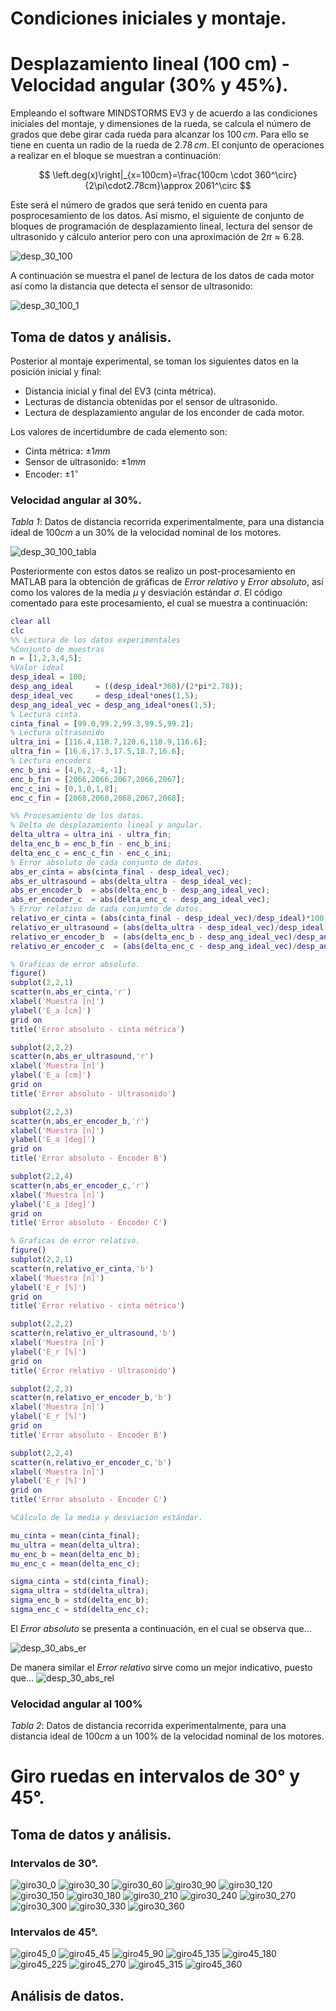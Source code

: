 # Condiciones iniciales y montaje.

# Desplazamiento lineal (100 cm) - Velocidad angular (30% y 45%).
Empleando el software MINDSTORMS EV3 y de acuerdo a las condiciones iniciales del montaje, y dimensiones de la rueda, se calcula el número de grados que debe girar cada rueda para alcanzar los $100\,cm$. Para ello se tiene en cuenta un radio de la rueda de $2.78\,cm$. El conjunto de operaciones a realizar en el bloque se muestran a continuación:

$$
\left.deg(x)\right|_{x=100cm}=\frac{100cm \cdot 360^\circ}{2\pi\cdot2.78cm}\approx 2061^\circ
$$

Este será el número de grados que será tenido en cuenta para posprocesamiento de los datos. Así mismo, el siguiente de conjunto de bloques de programación de desplazamiento lineal, lectura del sensor de ultrasonido y cálculo anterior pero con una aproximación de $2\pi\approx6.28$.

![desp_30_100](https://github.com/mobile-robotics-unal/Laboratory-Sensors-and-uncertainty/assets/161974694/ad97f637-43a5-456d-8157-a92d0df01004)

A continuación se muestra el panel de lectura de los datos de cada motor así como la distancia que detecta el sensor de ultrasonido:

![desp_30_100_1](https://github.com/mobile-robotics-unal/Laboratory-Sensors-and-uncertainty/assets/161974694/8de180a8-7257-4d33-8bc8-59b369e0646b)

## Toma de datos y análisis.
Posterior al montaje experimental, se toman los siguientes datos en la posición inicial y final:
* Distancia inicial y final del EV3 (cinta métrica).
* Lecturas de distancia obtenidas por el sensor de ultrasonido.
* Lectura de desplazamiento angular de los enconder de cada motor.
  
Los valores de incertidumbre de cada elemento son:
* Cinta métrica: $\pm1mm$
* Sensor de ultrasonido: $\pm1mm$
* Encoder: $\pm 1^\circ$

### Velocidad angular al 30%.
*Tabla 1*: Datos de distancia recorrida experimentalmente, para una distancia ideal de $100cm$ a un $30\%$ de la velocidad nominal de los motores.

![desp_30_100_tabla](https://github.com/mobile-robotics-unal/Laboratory-Sensors-and-uncertainty/assets/161974694/cb564b9b-1d89-48b1-8c34-3da174972966)

Posteriormente con estos datos se realizo un post-procesamiento en MATLAB para la obtención de gráficas de *Error relativo* y *Error absoluto*, así como los valores de la media $\mu$ y desviación estándar $\sigma$. El código comentado para este procesamiento, el cual se muestra a continuación:

``` matlab
clear all
clc
%% Lectura de los datos experimentales
%Conjunto de muestras
n = [1,2,3,4,5];
%Valor ideal
desp_ideal = 100;
desp_ang_ideal     = ((desp_ideal*360)/(2*pi*2.78));
desp_ideal_vec     = desp_ideal*ones(1,5);
desp_ang_ideal_vec = desp_ang_ideal*ones(1,5);
% Lectura cinta.
cinta_final = [99.0,99.2,99.3,99.5,99.2];
% Lectura ultrasonido
ultra_ini = [116.4,118.7,120.6,118.9,116.6];
ultra_fin = [16.6,17.3,17.5,18.7,16.6];
% Lectura encoders
enc_b_ini = [4,0,2,-4,-1];
enc_b_fin = [2066,2066,2067,2066,2067];
enc_c_ini = [0,1,0,1,8];
enc_c_fin = [2068,2068,2068,2067,2068];

%% Procesamiento de los datos.
% Delta de desplazamiento lineal y angular.
delta_ultra = ultra_ini - ultra_fin;
delta_enc_b = enc_b_fin - enc_b_ini;
delta_enc_c = enc_c_fin - enc_c_ini;
% Error absoluto de cada conjunto de datos.
abs_er_cinta = abs(cinta_final - desp_ideal_vec);
abs_er_ultrasound = abs(delta_ultra - desp_ideal_vec);
abs_er_encoder_b  = abs(delta_enc_b - desp_ang_ideal_vec);
abs_er_encoder_c  = abs(delta_enc_c - desp_ang_ideal_vec);
% Error relativo de cada conjunto de datos.
relativo_er_cinta = (abs(cinta_final - desp_ideal_vec)/desp_ideal)*100;
relativo_er_ultrasound = (abs(delta_ultra - desp_ideal_vec)/desp_ideal)*100;
relativo_er_encoder_b  = (abs(delta_enc_b - desp_ang_ideal_vec)/desp_ang_ideal)*100;
relativo_er_encoder_c  = (abs(delta_enc_c - desp_ang_ideal_vec)/desp_ang_ideal)*100;

% Graficas de error absoluto.
figure()
subplot(2,2,1)
scatter(n,abs_er_cinta,'r')
xlabel('Muestra [n]')
ylabel('E_a [cm]')
grid on
title('Error absoluto - cinta métrica')

subplot(2,2,2)
scatter(n,abs_er_ultrasound,'r')
xlabel('Muestra [n]')
ylabel('E_a [cm]')
grid on
title('Error absoluto - Ultrasonido')

subplot(2,2,3)
scatter(n,abs_er_encoder_b,'r')
xlabel('Muestra [n]')
ylabel('E_a [deg]')
grid on
title('Error absoluto - Encoder B')

subplot(2,2,4)
scatter(n,abs_er_encoder_c,'r')
xlabel('Muestra [n]')
ylabel('E_a [deg]')
grid on
title('Error absoluto - Encoder C')

% Graficas de error relativo.
figure()
subplot(2,2,1)
scatter(n,relativo_er_cinta,'b')
xlabel('Muestra [n]')
ylabel('E_r [%]')
grid on
title('Error relativo - cinta métrica')

subplot(2,2,2)
scatter(n,relativo_er_ultrasound,'b')
xlabel('Muestra [n]')
ylabel('E_r [%]')
grid on
title('Error relativo - Ultrasonido')

subplot(2,2,3)
scatter(n,relativo_er_encoder_b,'b')
xlabel('Muestra [n]')
ylabel('E_r [%]')
grid on
title('Error absoluto - Encoder B')

subplot(2,2,4)
scatter(n,relativo_er_encoder_c,'b')
xlabel('Muestra [n]')
ylabel('E_r [%]')
grid on
title('Error absoluto - Encoder C')

%Cálculo de la media y desviación estándar.

mu_cinta = mean(cinta_final);
mu_ultra = mean(delta_ultra);
mu_enc_b = mean(delta_enc_b);
mu_enc_c = mean(delta_enc_c);

sigma_cinta = std(cinta_final);
sigma_ultra = std(delta_ultra);
sigma_enc_b = std(delta_enc_b);
sigma_enc_c = std(delta_enc_c);
```
El *Error absoluto* se presenta a continuación, en el cual se observa que...

![desp_30_abs_er](https://github.com/mobile-robotics-unal/Laboratory-Sensors-and-uncertainty/assets/161974694/d38bc416-271c-4154-9088-60ef222801ae)

De manera similar el *Error relativo* sirve como un mejor indicativo, puesto que...
![desp_30_abs_rel](https://github.com/mobile-robotics-unal/Laboratory-Sensors-and-uncertainty/assets/161974694/69ae5232-5545-44a9-936e-cb4d292a5b96)

### Velocidad angular al 100%

*Tabla 2*: Datos de distancia recorrida experimentalmente, para una distancia ideal de $100cm$ a un $100\%$ de la velocidad nominal de los motores.

# Giro ruedas en intervalos de 30° y 45°.
## Toma de datos y análisis.

### Intervalos de 30°.

![giro30_0](https://github.com/mobile-robotics-unal/Laboratory-Sensors-and-uncertainty/assets/161974694/45ee66d8-251c-46ce-9fd8-f516189cfd0a)
![giro30_30](https://github.com/mobile-robotics-unal/Laboratory-Sensors-and-uncertainty/assets/161974694/7d33da63-36c7-4d78-a762-1beaa63ce3d6)
![giro30_60](https://github.com/mobile-robotics-unal/Laboratory-Sensors-and-uncertainty/assets/161974694/6e76dbc8-9f18-459d-a474-bfadd9a96e94)
![giro30_90](https://github.com/mobile-robotics-unal/Laboratory-Sensors-and-uncertainty/assets/161974694/e315c5cd-ebcc-47f5-93e2-71b0a03a09a7)
![giro30_120](https://github.com/mobile-robotics-unal/Laboratory-Sensors-and-uncertainty/assets/161974694/132e90a9-3142-456a-b7cf-dc068634e15b)
![giro30_150](https://github.com/mobile-robotics-unal/Laboratory-Sensors-and-uncertainty/assets/161974694/c2517e68-7f91-4f67-af95-f45cc03a57e3)
![giro30_180](https://github.com/mobile-robotics-unal/Laboratory-Sensors-and-uncertainty/assets/161974694/3777c9ef-8b68-4b6e-b320-6dcb0d86ca99)
![giro30_210](https://github.com/mobile-robotics-unal/Laboratory-Sensors-and-uncertainty/assets/161974694/ff01a6ba-fcc4-4a09-af8f-51c47c2fbb81)
![giro30_240](https://github.com/mobile-robotics-unal/Laboratory-Sensors-and-uncertainty/assets/161974694/5010383c-22d4-4854-a5b0-153b5a560c83)
![giro30_270](https://github.com/mobile-robotics-unal/Laboratory-Sensors-and-uncertainty/assets/161974694/66bbfc99-3b7e-466f-a388-18f60b0b9497)
![giro30_300](https://github.com/mobile-robotics-unal/Laboratory-Sensors-and-uncertainty/assets/161974694/9c319fde-5df4-4463-a212-0a2cea787aa1)
![giro30_330](https://github.com/mobile-robotics-unal/Laboratory-Sensors-and-uncertainty/assets/161974694/7cdd3c27-226b-4631-9cc2-ae072c4bfa25)
![giro30_360](https://github.com/mobile-robotics-unal/Laboratory-Sensors-and-uncertainty/assets/161974694/92d2fe36-cba6-4603-ab16-381f4eb43d8c)

### Intervalos de 45°.


![giro45_0](https://github.com/mobile-robotics-unal/Laboratory-Sensors-and-uncertainty/assets/161974694/341892fc-ced5-450d-a36a-9222cc001802)
![giro45_45](https://github.com/mobile-robotics-unal/Laboratory-Sensors-and-uncertainty/assets/161974694/723db4f5-abf5-4091-ac54-9e5cf088ec51)
![giro45_90](https://github.com/mobile-robotics-unal/Laboratory-Sensors-and-uncertainty/assets/161974694/4a2452dc-aae7-4b63-bc69-7b37c5d0649c)
![giro45_135](https://github.com/mobile-robotics-unal/Laboratory-Sensors-and-uncertainty/assets/161974694/e8c7fd8c-d3bf-4bee-ad5d-e6f66e1ca2a2)
![giro45_180](https://github.com/mobile-robotics-unal/Laboratory-Sensors-and-uncertainty/assets/161974694/e3b6a8df-f182-4a8e-8d3f-67b900015cae)
![giro45_225](https://github.com/mobile-robotics-unal/Laboratory-Sensors-and-uncertainty/assets/161974694/b41674c5-05f8-45cc-b388-b5e91fb5b246)
![giro45_270](https://github.com/mobile-robotics-unal/Laboratory-Sensors-and-uncertainty/assets/161974694/251dfa62-f8b0-4c77-b702-643f8ba12e44)
![giro45_315](https://github.com/mobile-robotics-unal/Laboratory-Sensors-and-uncertainty/assets/161974694/a0f32dbb-0256-4090-8cff-c2977affb60b)
![giro45_360](https://github.com/mobile-robotics-unal/Laboratory-Sensors-and-uncertainty/assets/161974694/9503cc08-6fba-4e9a-a1e2-6886cd673eea)

## Análisis de datos.


